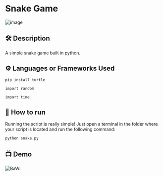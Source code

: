 # Snake Game

![image](https://user-images.githubusercontent.com/128680209/227732065-dc674206-a89c-4ea6-9ec2-04ed9db2f87f.png)


## 🛠 Description

A simple snake game built in python.

## ⚙️ Languages or Frameworks Used

`pip install turtle`

`import random`

`import time`

## 🌟 How to run

Running the script is really simple! Just open a terminal in the folder where your script is located and run the following command:

`python snake.py`

## 📺 Demo

![BaWi](https://user-images.githubusercontent.com/128680209/227732538-1d4ac388-0b2b-4114-9c18-a34c7ec84b8f.gif)
